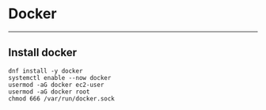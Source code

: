 # Docker
---
## Install docker
```
dnf install -y docker
systemctl enable --now docker
usermod -aG docker ec2-user
usermod -aG docker root
chmod 666 /var/run/docker.sock
